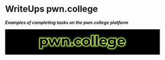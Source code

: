 # WriteUps pwn.college
***Examples of completing tasks on the pwn.college platform***

![](channels4_banner.jpg)
